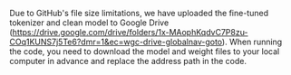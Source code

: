 Due to GitHub's file size limitations, we have uploaded the fine-tuned tokenizer and clean model to Google Drive (https://drive.google.com/drive/folders/1x-MAophKqdvC7P8zu-COq1KUNS7j5Te6?dmr=1&ec=wgc-drive-globalnav-goto). 
When running the code, you need to download the model and weight files to your local computer in advance and replace the address path in the code.
